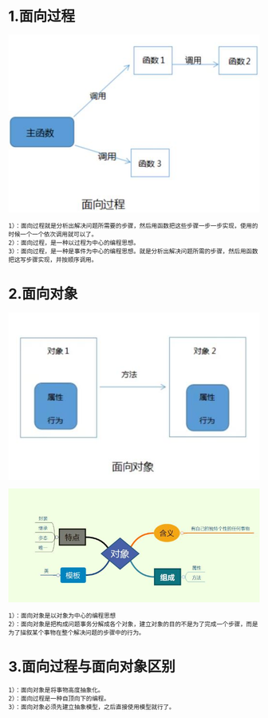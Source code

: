# 1.面向过程

![](图片\面向过程编程.jpg)

```
1）：面向过程就是分析出解决问题所需要的步骤，然后用函数把这些步骤一步一步实现，使用的时候一个一个依次调用就可以了。
2）：面向过程，是一种以过程为中心的编程思想。
3）：面向过程，是一种是事件为中心的编程思想。就是分析出解决问题所需的步骤，然后用函数把这写步骤实现，并按顺序调用。
```

# 2.面向对象

![](图片\面向对象编程.jpg)

![](图片\面向对象编程特点.jpg)

```
1）：面向对象是以对象为中心的编程思想
2）：面向对象是把构成问题事务分解成各个对象，建立对象的目的不是为了完成一个步骤，而是为了描叙某个事物在整个解决问题的步骤中的行为。
```

# 3.面向过程与面向对象区别

```
1）：面向对象是将事物高度抽象化。
2）：面向过程是一种自顶向下的编程。
3）：面向对象必须先建立抽象模型，之后直接使用模型就行了。
```

